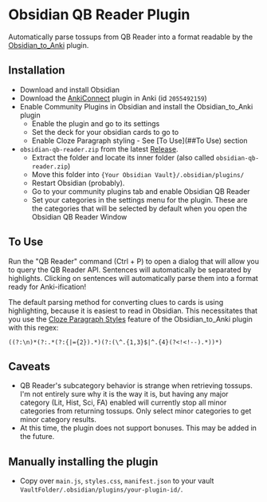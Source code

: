 # Obsidian QB Reader Plugin

Automatically parse tossups from QB Reader into a format readable by the [Obsidian_to_Anki](https://github.com/Pseudonium/Obsidian_to_Anki) plugin.

## Installation
- Download and install Obsidian
- Download the [AnkiConnect](https://ankiweb.net/shared/info/2055492159) plugin in Anki (id `2055492159`)
- Enable Community Plugins in Obsidian and install the Obsidian_to_Anki plugin
  - Enable the plugin and go to its settings
  - Set the deck for your obsidian cards to go to
  - Enable Cloze Paragraph styling - See [To Use](##To Use) section 
- `obsidian-qb-reader.zip` from the latest [Release](https://github.com/J-Barta/obsidian-qb-reader/releases).
  - Extract the folder and locate its inner folder (also called `obsidian-qb-reader.zip`)
  - Move this folder into `{Your Obsidian Vault}/.obsidian/plugins/`
  - Restart Obsidian (probably).
  - Go to your community plugins tab and enable Obsidian QB Reader
  - Set your categories in the settings menu for the plugin. These are the categories that will be selected by default when you open the Obsidian QB Reader Window

## To Use
Run the "QB Reader" command (Ctrl + P) to open a dialog that will allow you to query the QB Reader API. Sentences will automatically be separated by highlights. Clicking on sentences will automatically parse them into a format ready for Anki-ification!

The default parsing method for converting clues to cards is using highlighting, because it is easiest to read in Obsidian. This necessitates that you use the [Cloze Paragraph Styles](https://github.com/Pseudonium/Obsidian_to_Anki/wiki/Cloze-Paragraph-style) feature of the Obsidian_to_Anki plugin with this regex: 

```
((?:\n)*(?:.*(?:{|={2}).*)(?:(\^.{1,3}$|^.{4}(?<!<!--).*))*)
```

## Caveats
- QB Reader's subcategory behavior is strange when retrieving tossups. I'm not entirely sure why it is the way it is, but having any major category (Lit, Hist, Sci, FA) enabled will currently stop all minor categories from returning tossups. Only select minor categories to get minor category results.
- At this time, the plugin does not support bonuses. This may be added in the future.

## Manually installing the plugin

- Copy over `main.js`, `styles.css`, `manifest.json` to your vault `VaultFolder/.obsidian/plugins/your-plugin-id/`.


